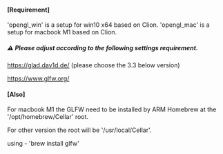 #### [Requirement]
'opengl_win' is a setup for win10 x64 based on Clion. 'opengl_mac' is a setup for macbook M1 based on Clion.

##### ⚠️ Please adjust according to the following settings requirement.
https://glad.dav1d.de/ (please choose the 3.3 below version)

https://www.glfw.org/ 

#### [Also] 
For macbook M1 the GLFW need to be installed by ARM Homebrew at the '/opt/homebrew/Cellar' root. 

For other version the root will be '/usr/local/Cellar'.

using - 'brew install glfw'


